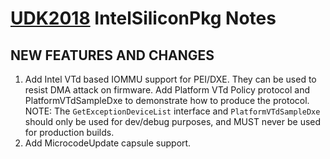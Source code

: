 # [UDK2018]( https://github.com/tianocore/tianocore.github.io/wiki/UDK2018) IntelSiliconPkg Notes
##                            NEW FEATURES AND CHANGES
1. Add Intel VTd based IOMMU support for PEI/DXE. They can be used to resist DMA attack on firmware.
   Add Platform VTd Policy protocol and PlatformVTdSampleDxe to demonstrate how to produce the protocol.
   NOTE: The `GetExceptionDeviceList` interface and `PlatformVTdSampleDxe` should only be used for dev/debug purposes,
   and MUST never be used for production builds.
2. Add MicrocodeUpdate capsule support.

